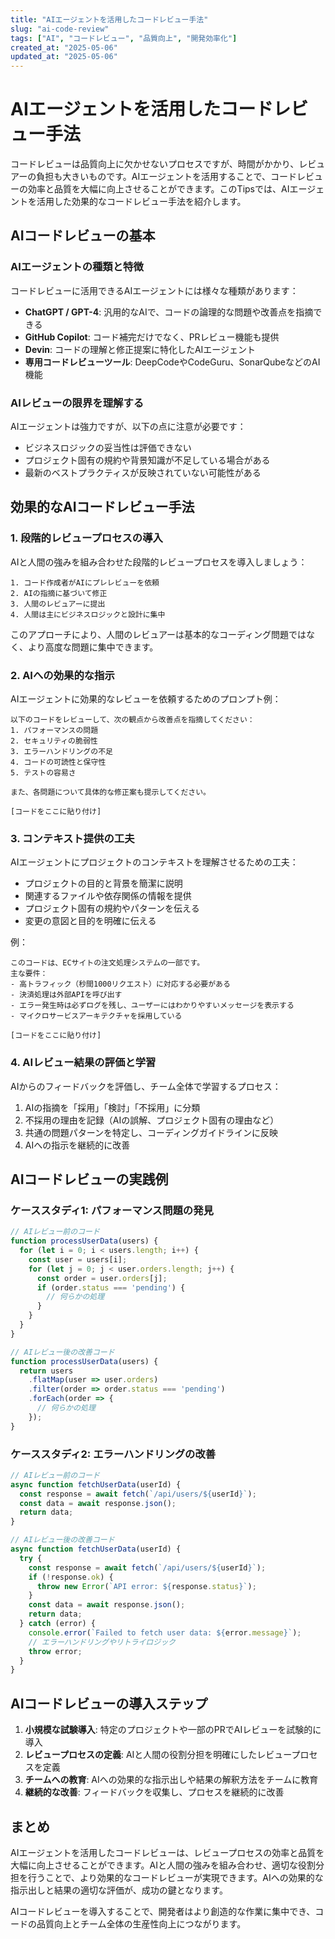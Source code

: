```yaml
---
title: "AIエージェントを活用したコードレビュー手法"
slug: "ai-code-review"
tags: ["AI", "コードレビュー", "品質向上", "開発効率化"]
created_at: "2025-05-06"
updated_at: "2025-05-06"
---
```


# AIエージェントを活用したコードレビュー手法

コードレビューは品質向上に欠かせないプロセスですが、時間がかかり、レビュアーの負担も大きいものです。AIエージェントを活用することで、コードレビューの効率と品質を大幅に向上させることができます。このTipsでは、AIエージェントを活用した効果的なコードレビュー手法を紹介します。

## AIコードレビューの基本

### AIエージェントの種類と特徴

コードレビューに活用できるAIエージェントには様々な種類があります：

- **ChatGPT / GPT-4**: 汎用的なAIで、コードの論理的な問題や改善点を指摘できる
- **GitHub Copilot**: コード補完だけでなく、PRレビュー機能も提供
- **Devin**: コードの理解と修正提案に特化したAIエージェント
- **専用コードレビューツール**: DeepCodeやCodeGuru、SonarQubeなどのAI機能

### AIレビューの限界を理解する

AIエージェントは強力ですが、以下の点に注意が必要です：

- ビジネスロジックの妥当性は評価できない
- プロジェクト固有の規約や背景知識が不足している場合がある
- 最新のベストプラクティスが反映されていない可能性がある

## 効果的なAIコードレビュー手法

### 1. 段階的レビュープロセスの導入

AIと人間の強みを組み合わせた段階的レビュープロセスを導入しましょう：

```
1. コード作成者がAIにプレレビューを依頼
2. AIの指摘に基づいて修正
3. 人間のレビュアーに提出
4. 人間は主にビジネスロジックと設計に集中
```

このアプローチにより、人間のレビュアーは基本的なコーディング問題ではなく、より高度な問題に集中できます。

### 2. AIへの効果的な指示

AIエージェントに効果的なレビューを依頼するためのプロンプト例：

```
以下のコードをレビューして、次の観点から改善点を指摘してください：
1. パフォーマンスの問題
2. セキュリティの脆弱性
3. エラーハンドリングの不足
4. コードの可読性と保守性
5. テストの容易さ

また、各問題について具体的な修正案も提示してください。

[コードをここに貼り付け]
```

### 3. コンテキスト提供の工夫

AIエージェントにプロジェクトのコンテキストを理解させるための工夫：

- プロジェクトの目的と背景を簡潔に説明
- 関連するファイルや依存関係の情報を提供
- プロジェクト固有の規約やパターンを伝える
- 変更の意図と目的を明確に伝える

例：
```
このコードは、ECサイトの注文処理システムの一部です。
主な要件：
- 高トラフィック（秒間1000リクエスト）に対応する必要がある
- 決済処理は外部APIを呼び出す
- エラー発生時は必ずログを残し、ユーザーにはわかりやすいメッセージを表示する
- マイクロサービスアーキテクチャを採用している

[コードをここに貼り付け]
```

### 4. AIレビュー結果の評価と学習

AIからのフィードバックを評価し、チーム全体で学習するプロセス：

1. AIの指摘を「採用」「検討」「不採用」に分類
2. 不採用の理由を記録（AIの誤解、プロジェクト固有の理由など）
3. 共通の問題パターンを特定し、コーディングガイドラインに反映
4. AIへの指示を継続的に改善

## AIコードレビューの実践例

### ケーススタディ1: パフォーマンス問題の発見

```javascript
// AIレビュー前のコード
function processUserData(users) {
  for (let i = 0; i < users.length; i++) {
    const user = users[i];
    for (let j = 0; j < user.orders.length; j++) {
      const order = user.orders[j];
      if (order.status === 'pending') {
        // 何らかの処理
      }
    }
  }
}

// AIレビュー後の改善コード
function processUserData(users) {
  return users
    .flatMap(user => user.orders)
    .filter(order => order.status === 'pending')
    .forEach(order => {
      // 何らかの処理
    });
}
```

### ケーススタディ2: エラーハンドリングの改善

```javascript
// AIレビュー前のコード
async function fetchUserData(userId) {
  const response = await fetch(`/api/users/${userId}`);
  const data = await response.json();
  return data;
}

// AIレビュー後の改善コード
async function fetchUserData(userId) {
  try {
    const response = await fetch(`/api/users/${userId}`);
    if (!response.ok) {
      throw new Error(`API error: ${response.status}`);
    }
    const data = await response.json();
    return data;
  } catch (error) {
    console.error(`Failed to fetch user data: ${error.message}`);
    // エラーハンドリングやリトライロジック
    throw error;
  }
}
```

## AIコードレビューの導入ステップ

1. **小規模な試験導入**: 特定のプロジェクトや一部のPRでAIレビューを試験的に導入
2. **レビュープロセスの定義**: AIと人間の役割分担を明確にしたレビュープロセスを定義
3. **チームへの教育**: AIへの効果的な指示出しや結果の解釈方法をチームに教育
4. **継続的な改善**: フィードバックを収集し、プロセスを継続的に改善

## まとめ

AIエージェントを活用したコードレビューは、レビュープロセスの効率と品質を大幅に向上させることができます。AIと人間の強みを組み合わせ、適切な役割分担を行うことで、より効果的なコードレビューが実現できます。AIへの効果的な指示出しと結果の適切な評価が、成功の鍵となります。

AIコードレビューを導入することで、開発者はより創造的な作業に集中でき、コードの品質向上とチーム全体の生産性向上につながります。
